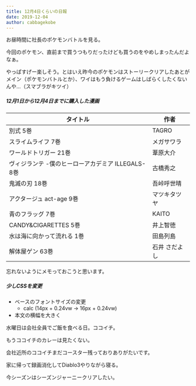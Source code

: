 ```yaml
---
title: 12月4日くらいの日報
date: 2019-12-04
author: cabbagekobe
---
```


お昼時間に社長のポケモンバトルを見る。

今回のポケモン、直前まで買うつもりだったけども買うのをやめしまったんだよなぁ。

やっぱすげー楽しそう。とはいえ昨今のポケモンはストーリークリアしたあとがメイン（ポケモンバトルとか）、ワイはもう負けるゲームはしばらくしたくないんや…（スマブラがキツイ）


##### 12月1日から12月4日までに購入した漫画

| タイトル                                           | 作者          |
| -------------------------------------------------- | ------------- |
| 別式 5巻                                           | TAGRO         |
| スライムライフ 7巻                                 | メガサワラ    |
| ワールドトリガー 21巻                              | 葦原大介      |
| ヴィジランテ -僕のヒーローアカデミア ILLEGALS- 8巻 | 古橋秀之      |
| 鬼滅の刃 18巻                                      | 吾峠呼世晴    |
| アクタージュ act-age 9巻                           | マツキタツヤ  |
| 青のフラッグ 7巻                                   | KAITO         |
| CANDY&CIGARETTES 5巻                               | 井上智徳      |
| 水は海に向かって流れる 1巻                         | 田島列島      |
| 解体屋ゲン 63巻                                    | 石井 さだよし |

忘れないようにメモっておこうと思います。


##### 少しCSSを変更

- ベースのフォントサイズの変更
  - calc (14px + 0.24vw → 16px + 0.24vw)
- 本文の横幅を大きく


水曜日は会社全員でご飯を食べる日。ココイチ。

もうココイチのカレーは見たくない。

会社近所のココイチまだコースター残っておりありがたいです。

家に帰って録画消化してDiablo3やりながら寝る。

今シーズンはシーズンジャーニークリアしたい。
